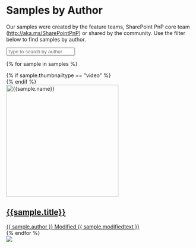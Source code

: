 # Samples by Author

Our samples were created by the feature teams, SharePoint PnP core team (http://aka.ms/SharePointPnP) or shared by the community. Use the filter below to find samples by author.

<div class="well">

<input list="authors" name="author" class="form-control" placeholder="Type to search by author" id="author" />
<datalist id="authors">
  {% for author in authors %}
    <option value="{{ author }}">
  {% endfor %}
</datalist>

<br/>

<div class="grid">

{% for sample in samples %}

<div class="sample-item" data-author="{{ sample.author }}">
  <div class="sample">
  {% if sample.thumbnailtype == "video" %}
    <div class="sample-video"><i class="ms-Icon ms-Icon--VideoSolid" aria-hidden="true"></i></div>
    {% endif %}
    <div class="sample-img">
      <a class="sample-link"
        href="{{sample.url}}"
        title="{{sample.title}}">
        <picture>
          <img src="../../img/thumbnails/sm/{{ sample.name }}.png" width="302" alt="{{sample.name}}" data-fullsize="{{sample.thumbnail}}" data-orig="../../img/thumbnails/sm/{{ sample.name }}.png"/>
        </picture>
      </a>
    </div>
  </div>
      <a href="{{sample.url}}"
      title="{{ sample.title }}">
  <h2 class="name">
      {{sample.title}}</h2>
      <div class="sample-activity">
  <span class="author" title="{{ sample.author }}">{{ sample.author }}</span>
  <span class="modified">Modified {{ sample.modifiedtext }}</span>
  </div>
  </a>

</div>
    {% endfor %}
</div>

<img src="https://telemetry.sharepointpnp.com/sp-dev-fx-webparts/docs/samples/author" />
